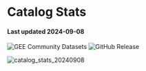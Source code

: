 # Catalog Stats

#### Last updated 2024-09-08

![GEE Community Datasets](https://img.shields.io/endpoint?url=https://gist.githubusercontent.com/samapriya/34bc0c1280d475d3a69e3b60a706226e/raw/community.json)
![GitHub Release](https://img.shields.io/github/v/release/samapriya/awesome-gee-community-datasets)


![catalog_stats_20240908](https://github.com/user-attachments/assets/0a08236d-81fc-4919-86cb-0ab07c2f7d93)
